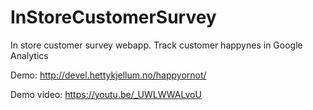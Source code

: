 # InStoreCustomerSurvey
In store customer survey webapp. Track customer happynes in Google Analytics

Demo: http://devel.hettykjellum.no/happyornot/

Demo video: https://youtu.be/_UWLWWALvoU
